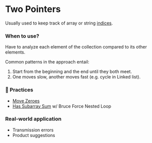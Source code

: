 # Two Pointers

Usually used to keep track of array or string <u>indices</u>.

### When to use?

Have to analyze each element of the collection compared to its other elements.

Common patterns in the approach entail:

1. Start from the beginning and the end until they both meet.
2. One moves slow, another moves fast (e.g. cycle in Linked list).

### 👾 Practices

- [Move Zeroes](../leet-code/0-array/1-move-zeroes.js)
- [Has Subarray Sum](../data-structure/array-string/technique/has-subarray-sum.js) w/ Bruce Force Nested Loop

### Real-world application

- Transmission errors
- Product suggestions
